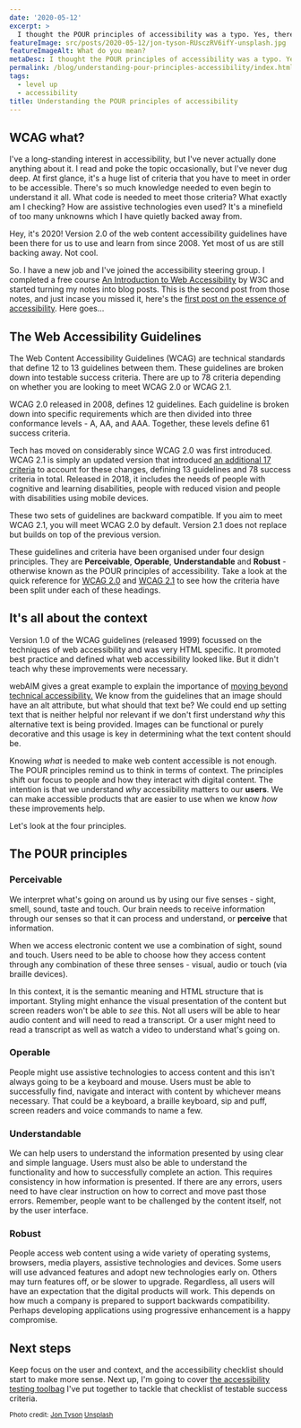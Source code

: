 ```yaml
---
date: '2020-05-12'
excerpt: >
  I thought the POUR principles of accessibility was a typo. Yes, there's four principles. But no, it wasn't a typo and here is what POUR actually means.
featureImage: src/posts/2020-05-12/jon-tyson-RUsczRV6ifY-unsplash.jpg
featureImageAlt: What do you mean?
metaDesc: I thought the POUR principles of accessibility was a typo. Yes, there's four principles. But no, it wasn't a typo and here is what POUR actually means.
permalink: /blog/understanding-pour-principles-accessibility/index.html
tags:
  - level up
  - accessibility
title: Understanding the POUR principles of accessibility
---
```


## WCAG what?

I've a long-standing interest in accessibility, but I've never actually done anything about it. I read and poke the topic occasionally, but I've never dug deep. At first glance, it's a huge list of criteria that you have to meet in order to be accessible. There's so much knowledge needed to even begin to understand it all. What code is needed to meet those criteria? What exactly am I checking? How are assistive technologies even used? It's a minefield of too many unknowns which I have quietly backed away from.

Hey, it's 2020! Version 2.0 of the web content accessibility guidelines have been there for us to use and learn from since 2008. Yet most of us are still backing away. Not cool.

So. I have a new job and I've joined the accessibility steering group. I completed a free course [An Introduction to Web Accessibility][3] by W3C and started turning my notes into blog posts. This is the second post from those notes, and just incase you missed it, here's the [first post on the essence of accessibility][4]. Here goes...

## The Web Accessibility Guidelines

The Web Content Accessibility Guidelines (WCAG) are technical standards that define 12 to 13 guidelines between them. These guidelines are broken down into testable success criteria. There are up to 78 criteria depending on whether you are looking to meet WCAG 2.0 or WCAG 2.1.

WCAG 2.0 released in 2008, defines 12 guidelines. Each guideline is broken down into specific requirements which are then divided into three conformance levels - A, AA, and AAA. Together, these levels define 61 success criteria.

Tech has moved on considerably since WCAG 2.0 was first introduced. WCAG 2.1 is simply an updated version that introduced [an additional 17 criteria][5] to account for these changes, defining 13 guidelines and 78 success criteria in total. Released in 2018, it includes the needs of people with cognitive and learning disabilities, people with reduced vision and people with disabilities using mobile devices.

These two sets of guidelines are backward compatible. If you aim to meet WCAG 2.1, you will meet WCAG 2.0 by default. Version 2.1 does not replace but builds on top of the previous version.

These guidelines and criteria have been organised under four design principles. They are **Perceivable**, **Operable**, **Understandable** and **Robust** - otherwise known as the POUR principles of accessibility. Take a look at the quick reference for [WCAG 2.0][6] and [WCAG 2.1][7] to see how the criteria have been split under each of these headings.

## It's all about the context

Version 1.0 of the WCAG guidelines (released 1999) focussed on the techniques of web accessibility and was very HTML specific. It promoted best practice and defined what web accessibility looked like. But it didn't teach why these improvements were necessary.

webAIM gives a great example to explain the importance of [moving beyond technical accessibility.][8] We know from the guidelines that an image should have an alt attribute, but what should that text be? We could end up setting text that is neither helpful nor relevant if we don't first understand _why_ this alternative text is being provided. Images can be functional or purely decorative and this usage is key in determining what the text content should be.

Knowing _what_ is needed to make web content accessible is not enough. The POUR principles remind us to think in terms of context. The principles shift our focus to people and how they interact with digital content. The intention is that we understand _why_ accessibility matters to our **users**. We can make accessible products that are easier to use when we know _how_ these improvements help.

Let's look at the four principles.

## The POUR principles

### Perceivable

We interpret what's going on around us by using our five senses - sight, smell, sound, taste and touch. Our brain needs to receive information through our senses so that it can process and understand, or **perceive** that information.

When we access electronic content we use a combination of sight, sound and touch. Users need to be able to choose how they access content through any combination of these three senses - visual, audio or touch (via braille devices).

In this context, it is the semantic meaning and HTML structure that is important. Styling might enhance the visual presentation of the content but screen readers won't be able to _see_ this. Not all users will be able to hear audio content and will need to read a transcript. Or a user might need to read a transcript as well as watch a video to understand what's going on.

### Operable

People might use assistive technologies to access content and this isn't always going to be a keyboard and mouse. Users must be able to successfully find, navigate and interact with content by whichever means necessary. That could be a keyboard, a braille keyboard, sip and puff, screen readers and voice commands to name a few.

### Understandable

We can help users to understand the information presented by using clear and simple language. Users must also be able to understand the functionality and how to successfully complete an action. This requires consistency in how information is presented. If there are any errors, users need to have clear instruction on how to correct and move past those errors. Remember, people want to be challenged by the content itself, not by the user interface.

### Robust

People access web content using a wide variety of operating systems, browsers, media players, assistive technologies and devices. Some users will use advanced features and adopt new technologies early on. Others may turn features off, or be slower to upgrade. Regardless, all users will have an expectation that the digital products will work. This depends on how much a company is prepared to support backwards compatibility. Perhaps developing applications using progressive enhancement is a happy compromise.

## Next steps

Keep focus on the user and context, and the accessibility checklist should start to make more sense. Next up, I'm going to cover [the accessibility testing toolbag][9] I've put together to tackle that checklist of testable success criteria.

<small>Photo credit: [Jon Tyson][1] [Unsplash][2]</small>

 [1]: https://unsplash.com/@jontyson?utm_source=unsplash&utm_medium=referral&utm_content=creditCopyText
 [2]: https://unsplash.com/s/photos/confusion?utm_source=unsplash&utm_medium=referral&utm_content=creditCopyText
 [3]: https://courses.edx.org/courses/course-v1:W3Cx+WAI0.1x+3T2019/course/
 [4]: /blog/essence-accessibility/
 [5]: https://www.w3.org/WAI/standards-guidelines/wcag/new-in-21/
 [6]: https://www.w3.org/WAI/standards-guidelines/wcag/20/glance/
 [7]: https://www.w3.org/WAI/standards-guidelines/wcag/glance/
 [8]: https://webaim.org/articles/pour/#beyond
 [9]: /blog/accessibility-testing-tools/
